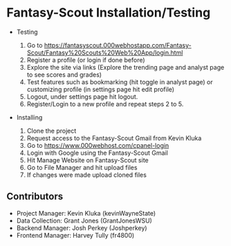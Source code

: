 # Fantasy-Scout Installation/Testing
* Testing
  1. Go to https://fantasyscout.000webhostapp.com/Fantasy-Scout/Fantasy%20Scouts%20Web%20App/login.html
  2. Register a profile (or login if done before)
  3. Explore the site via links (Explore the trending page and analyst page to see scores and grades)
  4. Test features such as bookmarking (hit toggle in analyst page) or customizing profile (in settings page hit edit profile)
  5. Logout, under settings page hit logout.
  6. Register/Login to a new profile and repeat steps 2 to 5.

* Installing
  1. Clone the project
  2. Request access to the Fantasy-Scout Gmail from Kevin Kluka
  3. Go to https://www.000webhost.com/cpanel-login
  4. Login with Google using the Fantasy-Scout Gmail
  5. Hit Manage Website on Fantasy-Scout site
  6. Go to File Manager and hit upload files
  7. If changes were made upload cloned files

## Contributors
* Project Manager: Kevin Kluka (kevinWayneState)
* Data Collection: Grant Jones (GrantJonesWSU)
* Backend Manager: Josh Perkey (Joshperkey)
* Frontend Manager: Harvey Tully (fr4800)

